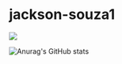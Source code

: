 # jackson-souza1


<img src="https://img.shields.io/badge/Python-FFD43B?style=for-the-badge&logo=python&logoColor=darkgreen"/>

![Anurag's GitHub stats](https://github-readme-stats.vercel.app/api?username=jackson-souza1&show_icons=true&theme=cobalt)


